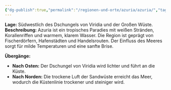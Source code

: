 ```yaml
---
{"dg-publish":true,"permalink":"/regionen-und-orte/azuria/azuria/","tags":["Region"],"created":"2024-12-27T12:41:41.911+01:00","updated":"2025-01-16T11:32:23.155+01:00"}
---
```


**Lage:** Südwestlich des Dschungels von Viridia und der Großen Wüste.  
**Beschreibung:** Azuria ist ein tropisches Paradies mit weißen Stränden, Korallenriffen und warmem, klarem Wasser. Die Region ist geprägt von Fischerdörfern, Hafenstädten und Handelsrouten. Der Einfluss des Meeres sorgt für milde Temperaturen und eine sanfte Brise.

**Übergänge:**

- **Nach Osten:** Der Dschungel von Viridia wird lichter und führt an die Küste.
- **Nach Norden:** Die trockene Luft der Sandwüste erreicht das Meer, wodurch die Küstenlinie trockener und steiniger wird.